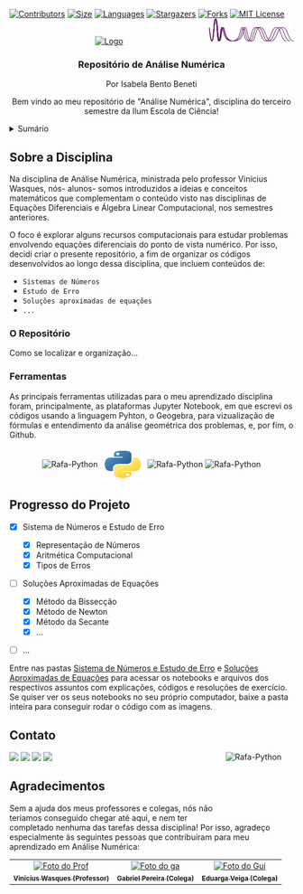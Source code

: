 
<!-- PROJECT SHIELDS -->
<!--
*** I'm using markdown "reference style" links for readability.
*** Reference links are enclosed in brackets [ ] instead of parentheses ( ).
*** See the bottom of this document for the declaration of the reference variables
*** for contributors-url, forks-url, etc. This is an optional, concise syntax you may use.
*** https://www.markdownguide.org/basic-syntax/#reference-style-links
-->
[![Contributors][contributors-shield]][contributors-url]
[![Size][size-shield]][size-url]
[![Languages][languages-shield]][languages-url]
[![Stargazers][stars-shield]][stars-url]
[![Forks][forks-shield]][forks-url]
[![MIT License][license-shield]][license-url]
<img align="right" alt="ilum" height="40" width="150" src="https://github.com/pedrozanineli/pcd.github.io/blob/main/logo1.png">
 
  

<!-- LOGO -->
<br />

<div align="center">
  <a href="![neural](https://user-images.githubusercontent.com/106626661/225796535-51b41213-8397-435d-ab94-dc64551a2da1.gif)">
    <img src="https://user-images.githubusercontent.com/106626661/228412974-4221b846-1bd9-4c57-99a8-2c49c5466af9.png" alt="Logo" width="440" height="230">
  </a>

  <h3 align="center">Repositório de Análise Numérica</h3>
  <p align="center">Por Isabela Bento Beneti</p>

  <p align="center">
    Bem vindo ao meu repositório de "Análise Numérica", disciplina do terceiro semestre da Ilum Escola de Ciência!
   
  </p>
</div>



<!-- Sumário -->
<details>
  <summary>Sumário</summary>
  <ol>
    <li>
      <a href="#sobre">Sobre a Disciplina</a>
      <ul>
        <li><a href="#projeto">O Repositório</a></li>
       </ul>
      <ul>
        <li><a href="#ferramentas">Ferramentas</a></li>
      </ul>
    </li>
    <li><a href="#progresso">Progresso do Curso</a></li>
    <li>
      <a href="#contato">Contato</a>
    </li>
    <li><a href="#acknowledgments">Agradecimentos</a></li>
  </ol>
</details>



<!-- Sobre a Disciplina e o Projeto -->
## Sobre a Disciplina <a name="sobre"></a>

Na disciplina de Análise Numérica, ministrada pelo professor Vinícius Wasques, nós- alunos- somos introduzidos a ideias e conceitos matemáticos que complementam o conteúdo visto nas disciplinas de Equações Diferenciais e Álgebra Linear Computacional, nos semestres anteriores. 

O foco é explorar alguns recursos computacionais para estudar problemas envolvendo equações diferenciais do ponto de vista numérico. Por isso, decidi criar o presente repositório, a fim de organizar os códigos desenvolvidos ao longo dessa disciplina, que incluem conteúdos de: 
* `Sistemas de Números` 
* `Estudo de Erro`
* `Soluções aproximadas de equações`
* `...`

### O Repositório <a name= "projeto"></a>

Como se localizar e organização...

### Ferramentas <a name="ferramentas"></a>

As principais ferramentas utilizadas para o meu aprendizado disciplina foram, principalmente, as plataformas Jupyter Notebook, em que escrevi os códigos usando a  linguagem Pyhton, o Geogebra, para vizualização de fórmulas e entendimento da análise geométrica dos problemas, e, por fim, o Github.
</div>
<div align="center">
 <img align="center" alt="Rafa-Python" height="70" width="70" src= https://user-images.githubusercontent.com/106626661/225802823-3edf4493-8191-433f-9152-7e73b941aadb.png>
 
 <img align="center" alt="Rafa-Python" height="60" width="80" src="https://raw.githubusercontent.com/devicons/devicon/master/icons/python/python-original.svg">
 
 <img align="center" alt="Rafa-Python" height="60" width="60" src= https://user-images.githubusercontent.com/106626661/228415402-be274d67-05c0-45f1-84c4-fc3c757a176c.png>
 
 <img align="center" alt="Rafa-Python" height="60" width="60" src= https://user-images.githubusercontent.com/106626661/225802391-d24ac038-78b1-4b2d-8720-f5f9fb4dac9a.png>
 
</div>





<!-- Progresso -->
## Progresso do Projeto <a name="progresso"></a>

- [x] Sistema de Números e Estudo de Erro
    - [x] Representação de Números
    - [x] Aritmética Computacional
    - [x] Tipos de Erros
    
- [ ] Soluções Aproximadas de Equações
    - [x] Método da Bissecção
    - [x] Método de Newton
    - [x] Método da Secante
    - [x] ...
    
- [ ] ...
   

Entre nas pastas [Sistema de Números e Estudo de Erro](https://github.com/benetao/Analise_numerica/tree/main/Sistemas%20de%20N%C3%BAmeros%20e%20Estudo%20de%20Erro) e [Soluções Aproximadas de Equações](https://github.com/benetao/Analise_numerica/tree/main/Solu%C3%A7%C3%B5es%20Aproximadas%20de%20Equa%C3%A7%C3%B5es) para acessar os notebooks e arquivos dos respectivos assuntos com explicações, códigos e resoluções de exercício. Se quiser ver os seus notebooks no seu próprio computador, baixe a pasta inteira para conseguir rodar o código com as imagens.

<!-- CONTATO -->
## Contato <a name="contato"></a>
<div>
 <img align="right" alt="Rafa-Python" height="120" width="120" src= https://user-images.githubusercontent.com/106626661/193426485-7901d706-9c84-4afd-9e91-e5b39dbdfd61.png>
  <a href="https://instagram.com/isa.beneti" target="_blank"><img src="https://img.shields.io/badge/-Instagram-%23E4405F?style=for-the-badge&logo=instagram&logoColor=white" target="_blank"></a>
  <a href = "mailto:isabela220039@ilum.cnpem.br"><img src="https://img.shields.io/badge/-Gmail-%23333?style=for-the-badge&logo=gmail&logoColor=white" target="_blank"></a>
  <a href="https://www.linkedin.com/in/isabela-bento-beneti-044183236" target="_blank"><img src="https://img.shields.io/badge/-LinkedIn-%230077B5?style=for-the-badge&logo=linkedin&logoColor=white" target="_blank"></a> 
  <a href="https://www.youtube.com/channel/UCvf7m3bDwbFaezDbe_Igg_w" target="_blank"><img src="https://img.shields.io/badge/YouTube-FF0000?style=for-the-badge&logo=youtube&logoColor=white" target="_blank"></a>
 





<!-- ACKNOWLEDGMENTS -->
## Agradecimentos <a name="acknowledgments"></a>

Sem a ajuda dos meus professores e colegas, nós não teriamos conseguido chegar até aqui, e nem ter completado nenhuma das tarefas dessa disciplina! Por isso, agradeço especialmente às seguintes pessoas que contribuíram para meu aprendizado em Análise Numérica:

<table>
  <tr>
    <td align="center">
      <a href="#">
        <img src="https://user-images.githubusercontent.com/106626661/228413860-7b1afd13-f1df-4d1b-9d14-00e339b7fb17.png" width="100px;" alt="Foto do Prof"/><br>
        <sub>
          <b>Vinícius Wasques (Professor)</b>
        </sub>
      </a>
    </td>
    <td align="center">
      <a href="#">
        <img src="https://user-images.githubusercontent.com/106626661/228416561-ad5869c7-2720-494d-901a-4d2b622ed4af.png" width="100px;" alt="Foto do ga"/><br>
        <sub>
          <b>Gabriel Pereira (Colega)</b>
        </sub>
      </a>
    </td>
    <td align="center">
      <a href="#">
        <img src="https://user-images.githubusercontent.com/106626661/228416164-2ba7dbc5-21c3-4d35-b2ca-3b63f4204597.png" width="100px;" alt="Foto do Gui"/><br>
        <sub>
          <b> Eduarga Veiga (Colega)</b>
        </sub>
      </a>
    </td>
  </tr>
</table>
</div>
<div style="display: inline_block"><br>
 

<!-- MARKDOWN LINKS & IMAGES -->
<!-- https://www.markdownguide.org/basic-syntax/#reference-style-links -->
[contributors-shield]: https://img.shields.io/github/contributors/benetao/Analise_numerica.svg?style=for-the-badge
[contributors-url]: https://github.com/benetao/Analise_numerica/graphs/contributors
[forks-shield]: https://img.shields.io/github/forks/benetao/Analise_numerica.svg?style=for-the-badge
[forks-url]: https://github.com/benetao/Analise_numerica/network/members
[stars-shield]: https://img.shields.io/github/stars/benetao/Analise_numerica.svg?style=for-the-badge
[stars-url]: https://github.com/benetao/Analise_numerica/stargazers
[issues-shield]: https://img.shields.io/github/issues/benetao/Analise_numerica.svg?style=for-the-badge
[issues-url]: https://github.com/benetao/Analise_numerica/issues
[license-shield]: https://img.shields.io/github/license/benetao/Analise_numerica.svg?style=for-the-badge
[license-url]: https://github.com/benetao/Analise_numerica/blob/master/LICENSE.txt
[size-shield]: https://img.shields.io/github/repo-size/benetao/Analise_numerica.svg?style=for-the-badge
[size-url]: https://github.com/benetao/Termodinamica_Avancada/repo-size
[languages-shield]: https://img.shields.io/github/languages/count/benetao/Analise_numerica.svg?style=for-the-badge
[languages-url]: https://github.com/benetao/Analise_numerica//languages/count

[linkedin-shield]: https://img.shields.io/badge/-LinkedIn-black.svg?style=for-the-badge&logo=linkedin&colorB=555
[linkedin-url]: https://www.linkedin.com/in/isabela-bento-beneti-044183236/
[product-screenshot]: images/screenshot.png
[Next.js]:  <img src="https://user-images.githubusercontent.com/106626661/225801328-741dd00d-8359-40ee-8d73-df715a5813f6.png" alt="Logo" width="80" height="30">
[Next-url]: https://nextjs.org/
[React.js]: https://img.shields.io/badge/React-20232A?style=for-the-badge&logo=react&logoColor=61DAFB
[React-url]: https://reactjs.org/
[Vue.js]: https://img.shields.io/badge/Vue.js-35495E?style=for-the-badge&logo=vuedotjs&logoColor=4FC08D
[Vue-url]: https://vuejs.org/
[Angular.io]: https://img.shields.io/badge/Angular-DD0031?style=for-the-badge&logo=angular&logoColor=white
[Angular-url]: https://angular.io/
[Svelte.dev]: https://img.shields.io/badge/Svelte-4A4A55?style=for-the-badge&logo=svelte&logoColor=FF3E00
[Svelte-url]: https://svelte.dev/
[Laravel.com]: https://img.shields.io/badge/Laravel-FF2D20?style=for-the-badge&logo=laravel&logoColor=white
[Laravel-url]: https://laravel.com
[Bootstrap.com]: https://img.shields.io/badge/Bootstrap-563D7C?style=for-the-badge&logo=bootstrap&logoColor=white
[Bootstrap-url]: https://getbootstrap.com
[JQuery.com]: https://img.shields.io/badge/jQuery-0769AD?style=for-the-badge&logo=jquery&logoColor=white
[JQuery-url]: https://jquery.com 
[ilum-shield]:"https://user-images.githubusercontent.com/106626661/193426698-dea48fae-20be-423c-8680-41c50c6aa247.png"
